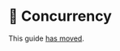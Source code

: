 :twisted_rightwards_arrows: Concurrency
=======================================

This guide [has moved](https://swiftpackageindex.com/groue/GRDB.swift/documentation/grdb/concurrency).
